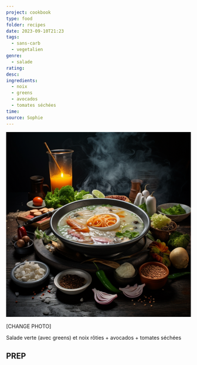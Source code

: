 ```yaml
---
project: cookbook
type: food
folder: recipes
date: 2023-09-10T21:23
tags:
  - sans-carb
  - vegetalien
genre:
  - salade
rating: 
desc: 
ingredients:
  - noix
  - greens
  - avocados
  - tomates séchées
time: 
source: Sophie
---
```


![IMAGE](_default.png)


[CHANGE PHOTO]

Salade verte (avec greens) et noix rôties + avocados + tomates séchées
## PREP




